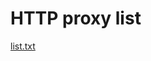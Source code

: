 # HTTP proxy list

[list.txt](https://raw.githubusercontent.com/lhear/http-proxy-list/refs/heads/main/list.txt)
